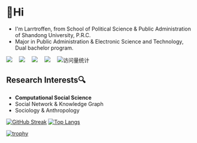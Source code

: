 # 👋Hi

- I'm Larrtroffen, from School of Political Science & Public Administration of Shandong University, P.R.C.
- Major in Public Administration & Electronic Science and Technology, Dual bachelor program.

<!-- profile logo 个人资料徽标 -->
<div>
  <a href="https://twitter.com/Larrtroffen_/"><img src="https://img.shields.io/badge/Twitter-推特-blue" /></a>&emsp;
  <a href="https://www.youtube.com/@Larrtroffen"><img src="https://img.shields.io/badge/YouTube-油管-c32136" /></a>&emsp;
  <a href="https://mp.weixin.qq.com/mp/profile_ext?action=home&__biz=MzkzNzY4NTU5OA==&scene=124#wechat_redirect"><img src="https://img.shields.io/badge/WeChat-微信-07c160" /></a>&emsp;
  <a href="https://space.bilibili.com/26038386/"><img src="https://img.shields.io/badge/Bilibili-B站-ff69b4" /></a>&emsp;
  <!-- visitor -->
  <img src="https://komarev.com/ghpvc/?username=Larrtroffen&label=Views&color=orange&style=flat" alt="访问量统计" />&emsp;

</div>

## Research Interests🔍

- **Computational Social Science** 
- Social Network & Knowledge Graph
- Sociology & Anthropology

[![GitHub Streak](https://github-readme-streak-stats.herokuapp.com/?user=Larrtroffen)](https://git.io/streak-stats)
[![Top Langs](https://github-readme-stats.vercel.app/api/top-langs/?username=Larrtroffen&layout=compact)](https://github.com/anuraghazra/github-readme-stats)

[![trophy](https://github-profile-trophy.vercel.app/?username=Larrtroffen)](https://github.com/ryo-ma/github-profile-trophy)

